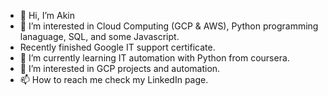 - 👋 Hi, I’m Akin
- 👀 I’m interested in Cloud Computing (GCP & AWS), Python programming lanaguage, SQL, and some Javascript.
- Recently finished Google IT support certificate.
- 🌱 I’m currently learning IT automation with Python from coursera.
- 💞️ I’m interested in GCP projects and automation.
- 📫 How to reach me check my LinkedIn page.

<!---
Berryakin2010/Berryakin2010 is a ✨ special ✨ repository because its `README.md` (this file) appears on your GitHub profile.
You can click the Preview link to take a look at your changes.
--->

